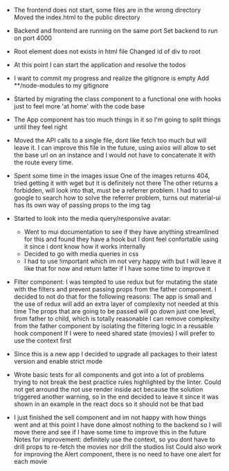 - The frontend does not start, some files are in the wrong directory
    Moved the index.html to the public directory

- Backend and frontend are running on the same port
    Set backend to run on port 4000

- Root element does not exists in html file
    Changed id of div to root

- At this point I can start the application and resolve the todos

- I want to commit my progress and realize the gitignore is empty
    Add **/node-modules to my gitignore

- Started by migrating the class component to a functional one with hooks
  just to feel more 'at home' with the code base
        
- The App component has too much things in it so I'm going to split things
  until they feel right

- Moved the API calls to a single file, dont like fetch too much but will leave it.
    I can improve this file in the future, using axios will allow to set the
    base url on an instance and I would not have to concatenate it with the
    route every time.

- Spent some time in the images issue
  One of the images returns 404, tried getting it with wget but it is definitely not there
  The other returns a forbidden, will look into that, must be a referrer problem.
  I had to use google to search how to solve the referrer problem, turns out 
  material-ui has its own way of passing props to the img tag

- Started to look into the media query/responsive avatar:
    - Went to mui documentation to see if they have anything streamlined for this
      and found they have a hook but I dont feel confortable using it since i dont 
      know how it works internally
    - Decided to go with media queries in css
    - I had to use !important which im not very happy with but I will leave
      it like that for now and return latter if I have some time to improve it

- Filter component: I was tempted to use redux but for mutating the state with the
  filters and prevent passing props from the father component.
  I decided to not do that for the following reasons:
    The app is small and the use of redux will add an extra layer of complexity
    not needed at this time
    The props that are going to be passed will go down just one level, from
    father to child, which is totally reasonable
    I can remove complexity from the father component by isolating the filtering
    logic in a reusable hook component
    If I were to need shared state (movies) I will prefer to use the context first

- Since this is a new app I decided to upgrade all packages to their latest version and enable strict mode

- Wrote basic tests for all components and got into a lot of problems
  trying to not break the best practice rules highlighted by the linter.
    Could not get arround the not use render inside act because the solution
    triggered another warning, so in the end decided to leave it since it was
    shown in an example in the react docs so it should not be that bad
    
- I just finished the sell component and im not happy with how things went and 
  at this point I have done almost nothing to the backend so I will move there
  and see if I have some time to improve this in the future
    Notes for improvement: definitely use the context, so you dont have to drill
    props to re-fetch the movies nor drill the studios list
    Could also work for improving the Alert component, there is no need to have
    one alert for each movie

